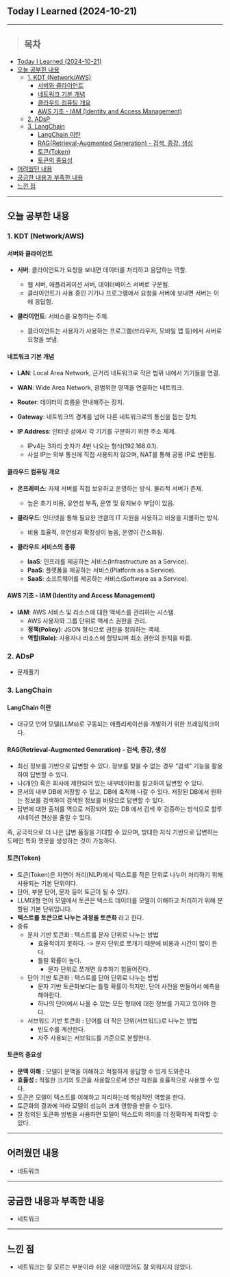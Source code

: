 ## Today I Learned (2024-10-21)
---
> ## 목차
- [Today I Learned (2024-10-21)](#today-i-learned-2024-10-21)
- [오늘 공부한 내용](#오늘-공부한-내용)
  - [1. KDT (Network/AWS)](#1-kdt-networkaws)
    - [서버와 클라이언트](#서버와-클라이언트)
    - [네트워크 기본 개념](#네트워크-기본-개념)
    - [클라우드 컴퓨팅 개요](#클라우드-컴퓨팅-개요)
    - [AWS 기초 - IAM (Identity and Access Management)](#aws-기초---iam-identity-and-access-management)
  - [2. ADsP](#2-adsp)
  - [3. LangChain](#3-langchain)
    - [LangChain 이란](#langchain-이란)
    - [RAG(Retrieval-Augmented Generation) - 검색, 증강, 생성](#ragretrieval-augmented-generation---검색-증강-생성)
    - [토큰(Token)](#토큰token)
    - [토큰의 중요성](#토큰의-중요성)
- [어려웠던 내용](#어려웠던-내용)
- [궁금한 내용과 부족한 내용](#궁금한-내용과-부족한-내용)
- [느낀 점](#느낀-점)
---

## 오늘 공부한 내용
### 1. KDT (Network/AWS)
#### 서버와 클라이언트
- **서버**: 클라이언트가 요청을 보내면 데이터를 처리하고 응답하는 역할.
  - 웹 서버, 애플리케이션 서버, 데이터베이스 서버로 구분됨.
  - 클라이언트가 사용 중인 기기나 프로그램에서 요청을 서버에 보내면 서버는 이에 응답함.
  
- **클라이언트**: 서비스를 요청하는 주체.
  - 클라이언트는 사용자가 사용하는 프로그램(브라우저, 모바일 앱 등)에서 서버로 요청을 보냄.
  
#### 네트워크 기본 개념
- **LAN**: Local Area Network, 근거리 네트워크로 작은 범위 내에서 기기들을 연결.
- **WAN**: Wide Area Network, 광범위한 영역을 연결하는 네트워크.
- **Router**: 데이터의 흐름을 안내해주는 장치.
- **Gateway**: 네트워크의 경계를 넘어 다른 네트워크로의 통신을 돕는 장치.

- **IP Address**: 인터넷 상에서 각 기기를 구분하기 위한 주소 체계.
  - IPv4는 3자리 숫자가 4번 나오는 형식(192.168.0.1).
  - 사설 IP는 외부 통신에 직접 사용되지 않으며, NAT를 통해 공용 IP로 변환됨.

#### 클라우드 컴퓨팅 개요
- **온프레미스**: 자체 서버를 직접 보유하고 운영하는 방식. 물리적 서버가 존재.
  - 높은 초기 비용, 유연성 부족, 운영 및 유지보수 부담이 있음.

- **클라우드**: 인터넷을 통해 필요한 만큼의 IT 자원을 사용하고 비용을 지불하는 방식.
  - 비용 효율적, 유연성과 확장성이 높음, 운영이 간소화됨.
  
- **클라우드 서비스의 종류**
  - **IaaS**: 인프라를 제공하는 서비스(Infrastructure as a Service).
  - **PaaS**: 플랫폼을 제공하는 서비스(Platform as a Service).
  - **SaaS**: 소프트웨어를 제공하는 서비스(Software as a Service).

#### AWS 기초 - IAM (Identity and Access Management)
- **IAM**: AWS 서비스 및 리소스에 대한 액세스를 관리하는 시스템.
  - AWS 사용자와 그룹 단위로 액세스 권한을 관리.
  - **정책(Policy)**: JSON 형식으로 권한을 정의하는 객체.
  - **역할(Role)**: 사용자나 리소스에 할당되며 최소 권한의 원칙을 따름.

### 2. ADsP
- 문제풀기

### 3. LangChain
#### LangChain 이란
- 대규모 언어 모델(LLMs)로 구동되는 애플리케이션을 개발하기 위한 프레임워크이다.

#### RAG(Retrieval-Augmented Generation) - 검색, 증강, 생성
-  최신 정보를 기반으로 답변할 수 있다. 정보를 찾을 수 없는 경우 “검색” 기능을 활용하여 답변할 수 있다.
-  나(개인) 혹은 회사에 제한되어 있는 내부데이터를 참고하여 답변할 수 있다.
-  문서의 내부 DB에 저장할 수 있고, DB에 축적해 나갈 수 있다. 저장된 DB에서 원하는 정보를 검색하여 검색된 정보를 바탕으로 답변할 수 있다.
-  답변에 대한 출처를 역으로 저장되어 있는 DB 에서 검색 후 검증하는 방식으로 할루시네이션 현상을 줄일 수 있다.

즉, 궁극적으로 더 나은 답변 품질을 기대할 수 있으며, 방대한 지식 기반으로 답변하는 도메인 특화 챗봇을 생성하는 것이 가능하다.

#### 토큰(Token)
- 토큰(Token)은 자연어 처리(NLP)에서 텍스트를 작은 단위로 나누어 처리하기 위해 사용되는 기본 단위이다.
- 단어, 부분 단어, 문자 등이 토근이 될 수 있다.
- LLM대형 언어 모델에서 토큰은 텍스트 데이터를 모델이 이해하고 처리하기 위해 분할된 기본 단위입니다.
- **텍스트를 토큰으로 나누는 과정을 토큰화** 라고 한다.
- 종류
  - 문자 기반 토큰화 : 텍스트를 문자 단위로 나누는 방법
    - 효율적이지 못하다. -> 문자 단위로 쪼개기 때문에 비용과 시간이 많이 든다.
    - 틀릴 확률이 높다.
      - 문자 단위로 쪼개면 유추하기 힘들어진다.
  - 단어 기반 토큰화 : 텍스트를 단어 단위로 나누는 방법
    - 문자 기반 토큰화보다는 틀릴 확률이 적지만, 단어 사전을 만들어서 예측을 해야한다.
    - 하나의 단어에서 나올 수 있는 모든 형태에 대한 정보를 가지고 있어야 한다.
  - 서브워드 기반 토큰화 : 단어를 더 작은 단위(서브워드)로 나누는 방법
    - 빈도수를 계산한다.
    - 자주 사용되는 서브워드를 기준으로 분할한다.

#### 토큰의 중요성
- **문맥 이해** : 모델이 문맥을 이해하고 적절하게 응답할 수 있게 도와준다.
- **효율성 :** 적절한 크기의 토큰을 사용함으로써 연산 자원을 효율적으로 사용할 수 있다.
- 토큰은 모델이 텍스트를 이해하고 처리하는데 핵심적인 역할을 한다.
- 토큰화의 결과에 따라 모델의 성능이 크게 영향을 받을 수 있다.
- 잘 정의된 토큰화 방법을 사용하면 모델이 텍스트의 의미를 더 정확하게 파악할 수 있다.
---
## 어려웠던 내용
- 네트워크
---
## 궁금한 내용과 부족한 내용
- 네트워크
---
## 느낀 점
- 네트워크는 잘 모르는 부분이라 쉬운 내용이였어도 잘 외워지지 않았다.


<!-- <img src="이미지 주소" width="100%" height="100%"/> -->
